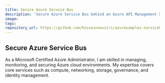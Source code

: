 ```yaml
---
title: Secure Azure Service Bus
description: 'Secure Azure Service Bus behind an Azure API Management Service'
image:
tags:
repository_url: https://github.com/hosseinnassiri/azuresamples-servicebus-functionapp
---
```


## Secure Azure Service Bus

As a Microsoft Certified Azure Administrator, I am skilled in managing, monitoring, and securing Azure cloud environments. My expertise covers core services such as compute, networking, storage, governance, and identity management.
